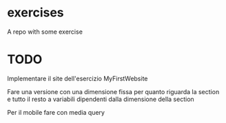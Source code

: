 # exercises

A repo with some exercise

# TODO

Implementare il site dell'esercizio MyFirstWebsite

Fare una versione con una dimensione fissa per quanto riguarda la section e tutto il resto a variabili dipendenti dalla dimensione della section

Per il mobile fare con media query
